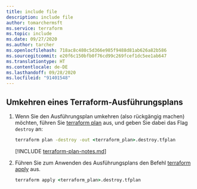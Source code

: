 ```yaml
---
title: include file
description: include file
author: tomarchermsft
ms.service: terraform
ms.topic: include
ms.date: 09/27/2020
ms.author: tarcher
ms.openlocfilehash: 718ac8c480c5d366e985f9488d81ab626a82b586
ms.sourcegitcommit: e20f6c150bfb0f76cd99c269fcef1dc5ee1ab647
ms.translationtype: HT
ms.contentlocale: de-DE
ms.lasthandoff: 09/28/2020
ms.locfileid: "91401548"
---
```

## <a name="reverse-a-terraform-execution-plan"></a>Umkehren eines Terraform-Ausführungsplans

1. Wenn Sie den Ausführungsplan umkehren (also rückgängig machen) möchten, führen Sie [terraform plan](https://www.terraform.io/docs/commands/plan.html) aus, und geben Sie dabei das Flag `destroy` an:

    ```cmd
    terraform plan -destroy -out <terraform_plan>.destroy.tfplan
    ```

    [!INCLUDE [terraform-plan-notes.md](terraform-plan-notes.md)]

1. Führen Sie zum Anwenden des Ausführungsplans den Befehl [terraform apply](https://www.terraform.io/docs/commands/apply.html) aus.

    ```cmd
    terraform apply <terraform_plan>.destroy.tfplan
    ```
